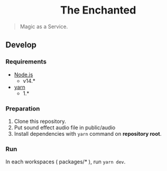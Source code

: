 <div align="center">

# The Enchanted

</div>

> Magic as a Service.

## Develop

### Requirements

- [Node.js](https://nodejs.org/)
  - v14.\*
- [yarn](https://yarnpkg.com/)
  - 1.\*

### Preparation

1. Clone this repository.
2. Put sound effect audio file in public/audio
3. Install dependencies with `yarn` command on **repository root**.


### Run

In each workspaces ( packages/\* ), run `yarn dev`.
